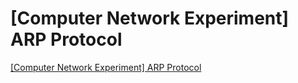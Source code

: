 # [Computer Network Experiment] ARP Protocol
[[Computer Network Experiment] ARP Protocol](https://aiwithcloud.com/2022/09/15/computer_network_experiment_arp_protocol/)